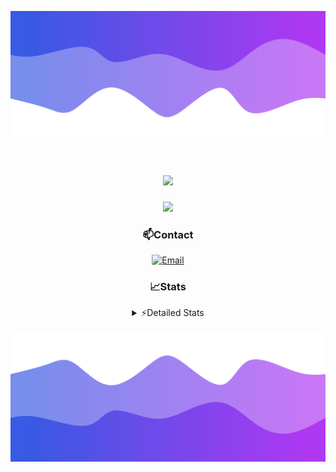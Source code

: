 ![Header](./header.png)
<div align="center">

<h1 align="center">
  <a href="https://git.io/typing-svg">
    <img src="https://readme-typing-svg.herokuapp.com/?lines=Hello,+There!+👋;This+is+chicho.;CEO+on+Hely+Development....;&center=true&size=25">
  </a>
</h1>
  
<p align="center">
  <img src="https://lanyard.cnrad.dev/api/852683595378196480" />
</p>

### 📫Contact
  [![Email](https://img.shields.io/badge/Email-gastondalla@gmail.com-04619f?style=for-the-badge&logo=gmail&logoColor=white)](mailto:gastondalla@gmail.com)
</br>  
### 📈Stats
<details>
    <summary> ⚡Detailed Stats</summary>
    <br/>

<!--START_SECTION:waka-->
![Code Time](http://img.shields.io/badge/Code%20Time-184%20hrs%2033%20mins-blue)

![Profile Views](http://img.shields.io/badge/Profile%20Views-2-blue)

**🐱 My GitHub Data** 

> 📦 37.9 kB Used in GitHub's Storage 
 > 
> 🏆 7 Contributions in the Year 2023
 > 
> 🚫 Not Opted to Hire
 > 
> 📜 6 Public Repositories 
 > 
> 🔑 9 Private Repositories 
 > 
**I'm a Night 🦉** 

```text
🌞 Morning                13 commits          ██░░░░░░░░░░░░░░░░░░░░░░░   07.98 % 
🌆 Daytime                16 commits          ██░░░░░░░░░░░░░░░░░░░░░░░   09.82 % 
🌃 Evening                77 commits          ████████████░░░░░░░░░░░░░   47.24 % 
🌙 Night                  57 commits          █████████░░░░░░░░░░░░░░░░   34.97 % 
```
📅 **I'm Most Productive on Wednesday** 

```text
Monday                   11 commits          ██░░░░░░░░░░░░░░░░░░░░░░░   06.75 % 
Tuesday                  33 commits          █████░░░░░░░░░░░░░░░░░░░░   20.25 % 
Wednesday                35 commits          █████░░░░░░░░░░░░░░░░░░░░   21.47 % 
Thursday                 17 commits          ███░░░░░░░░░░░░░░░░░░░░░░   10.43 % 
Friday                   20 commits          ███░░░░░░░░░░░░░░░░░░░░░░   12.27 % 
Saturday                 19 commits          ███░░░░░░░░░░░░░░░░░░░░░░   11.66 % 
Sunday                   28 commits          ████░░░░░░░░░░░░░░░░░░░░░   17.18 % 
```


📊 **This Week I Spent My Time On** 

```text
🕑︎ Time Zone: America/Argentina/Buenos_Aires

💬 Programming Languages: 
C#                       10 hrs 40 mins      ██████████░░░░░░░░░░░░░░░   38.81 % 
Python                   7 hrs 10 mins       ███████░░░░░░░░░░░░░░░░░░   26.06 % 
Other                    5 hrs 36 mins       █████░░░░░░░░░░░░░░░░░░░░   20.40 % 
HTML                     3 hrs 45 mins       ███░░░░░░░░░░░░░░░░░░░░░░   13.69 % 
JSON                     11 mins             ░░░░░░░░░░░░░░░░░░░░░░░░░   00.67 % 

🔥 Editors: 
Visual Studio            16 hrs 18 mins      ███████████████░░░░░░░░░░   59.27 % 
VS Code                  11 hrs 12 mins      ██████████░░░░░░░░░░░░░░░   40.73 % 

🐱‍💻 Projects: 
Hate                     8 hrs 14 mins       ███████░░░░░░░░░░░░░░░░░░   29.96 % 
Unknown Project          7 hrs 26 mins       ███████░░░░░░░░░░░░░░░░░░   27.05 % 
StringExtractor          6 hrs 26 mins       ██████░░░░░░░░░░░░░░░░░░░   23.44 % 
Coder                    3 hrs 43 mins       ███░░░░░░░░░░░░░░░░░░░░░░   13.54 % 
Palometa                 1 hr 36 mins        █░░░░░░░░░░░░░░░░░░░░░░░░   05.88 % 

💻 Operating System: 
Windows                  27 hrs 30 mins      █████████████████████████   100.00 % 
```

**I Mostly Code in JavaScript** 

```text
JavaScript               8 repos             ██████████░░░░░░░░░░░░░░░   38.10 % 
CSS                      3 repos             ████░░░░░░░░░░░░░░░░░░░░░   14.29 % 
C#                       2 repos             ██░░░░░░░░░░░░░░░░░░░░░░░   09.52 % 
Batchfile                1 repo              █░░░░░░░░░░░░░░░░░░░░░░░░   04.76 % 
Python                   1 repo              █░░░░░░░░░░░░░░░░░░░░░░░░   04.76 % 
```




 Last Updated on 28/06/2023 13:22:41 UTC
<!--END_SECTION:waka-->
</details>

![Footer](./footer.png)
